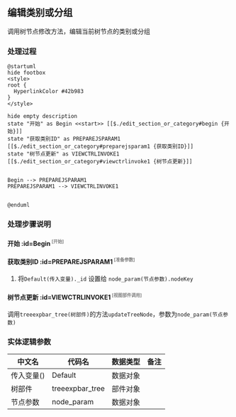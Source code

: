 ## 编辑类别或分组 <!-- {docsify-ignore-all} -->

   调用树节点修改方法，编辑当前树节点的类别或分组

### 处理过程

```plantuml
@startuml
hide footbox
<style>
root {
  HyperlinkColor #42b983
}
</style>

hide empty description
state "开始" as Begin <<start>> [[$./edit_section_or_category#begin {开始}]]
state "获取类别ID" as PREPAREJSPARAM1  [[$./edit_section_or_category#preparejsparam1 {获取类别ID}]]
state "树节点更新" as VIEWCTRLINVOKE1  [[$./edit_section_or_category#viewctrlinvoke1 {树节点更新}]]


Begin --> PREPAREJSPARAM1
PREPAREJSPARAM1 --> VIEWCTRLINVOKE1


@enduml
```


### 处理步骤说明

#### 开始 :id=Begin<sup class="footnote-symbol"> <font color=gray size=1>[开始]</font></sup>




#### 获取类别ID :id=PREPAREJSPARAM1<sup class="footnote-symbol"> <font color=gray size=1>[准备参数]</font></sup>



1. 将`Default(传入变量)._id` 设置给  `node_param(节点参数).nodeKey`

#### 树节点更新 :id=VIEWCTRLINVOKE1<sup class="footnote-symbol"> <font color=gray size=1>[视图部件调用]</font></sup>



调用`treeexpbar_tree(树部件)`的方法`updateTreeNode`，参数为`node_param(节点参数)`


### 实体逻辑参数

|    中文名   |    代码名    |  数据类型      |备注 |
| --------| --------| --------  | --------   |
|传入变量(<i class="fa fa-check"/></i>)|Default|数据对象||
|树部件|treeexpbar_tree|部件对象||
|节点参数|node_param|数据对象||
